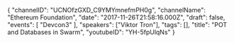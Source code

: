 {
    "channelID": "UCNOfzGXD_C9YMYmnefmPH0g",
    "channelName": "Ethereum Foundation",
    "date": "2017-11-26T21:58:16.000Z",
    "draft": false,
    "events": [
        "Devcon3"
    ],
    "speakers": ["Viktor Tron"],
    "tags": [],
    "title": "POT and Databases in Swarm",
    "youtubeID": "YH-5fpUlqNs"
}

